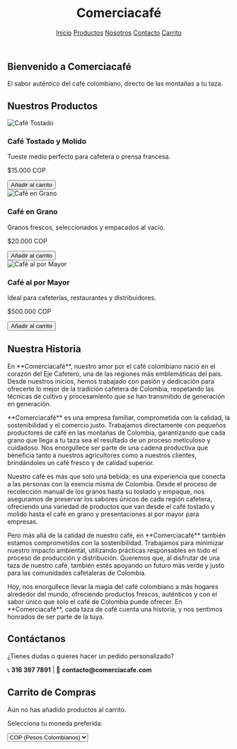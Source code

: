 <!DOCTYPE html>
<html lang="es">
<head>
  <meta charset="UTF-8" />
  <meta name="viewport" content="width=device-width, initial-scale=1.0"/>
  <title>Comerciacafé - Tu tienda de café colombiano</title>
  <script src="https://cdn.tailwindcss.com"></script>
</head>
<body class="bg-gray-50 text-gray-800 font-sans">

  <!-- Navbar -->
  <header class="bg-[#5C4033] p-4 text-white flex justify-between items-center shadow-md">
    <h1 class="text-2xl font-bold">Comerciacafé</h1>
    <nav class="space-x-4">
      <a href="#inicio" class="hover:underline">Inicio</a>
      <a href="#productos" class="hover:underline">Productos</a>
      <a href="#nosotros" class="hover:underline">Nosotros</a>
      <a href="#contacto" class="hover:underline">Contacto</a>
      <a href="#carrito" class="hover:underline">Carrito</a>
    </nav>
  </header>

  <!-- INICIO -->
  <section id="inicio" class="bg-cover bg-center h-[60vh] flex items-center justify-center text-center text-white" style="background-image: url('https://images.unsplash.com/photo-1509042239860-f550ce710b93?ixlib=rb-4.0.3&auto=format&fit=crop&w=1470&q=80');">
    <div class="bg-black bg-opacity-50 p-6 rounded-lg">
      <h2 class="text-4xl font-bold mb-4">Bienvenido a Comerciacafé</h2>
      <p class="text-xl">El sabor auténtico del café colombiano, directo de las montañas a tu taza.</p>
    </div>
  </section>

  <!-- PRODUCTOS -->
  <section id="productos" class="p-10">
    <h2 class="text-3xl font-bold text-center mb-8">Nuestros Productos</h2>
    <div class="grid grid-cols-1 md:grid-cols-3 gap-6">
      <div class="bg-white shadow-md rounded-lg p-4 text-center">
        <img src="https://images.unsplash.com/photo-1592842044709-5643a9f71f8e?auto=format&fit=crop&w=800&q=80" alt="Café Tostado" class="w-full h-40 object-cover rounded mb-4">
        <h3 class="text-xl font-semibold">Café Tostado y Molido</h3>
        <p class="text-gray-600 mt-2">Tueste medio perfecto para cafetera o prensa francesa.</p>
        <p class="text-lg font-bold mt-2">$15.000 COP</p>
        <button onclick="addToCart('Café Tostado y Molido', 15000)" class="mt-3 bg-[#5C4033] text-white px-4 py-2 rounded hover:bg-[#4b3321]">Añadir al carrito</button>
      </div>
      <div class="bg-white shadow-md rounded-lg p-4 text-center">
        <img src="https://images.unsplash.com/photo-1612197619350-196d1df9b44e?auto=format&fit=crop&w=800&q=80" alt="Café en Grano" class="w-full h-40 object-cover rounded mb-4">
        <h3 class="text-xl font-semibold">Café en Grano</h3>
        <p class="text-gray-600 mt-2">Granos frescos, seleccionados y empacados al vacío.</p>
        <p class="text-lg font-bold mt-2">$20.000 COP</p>
        <button onclick="addToCart('Café en Grano', 20000)" class="mt-3 bg-[#5C4033] text-white px-4 py-2 rounded hover:bg-[#4b3321]">Añadir al carrito</button>
      </div>
      <div class="bg-white shadow-md rounded-lg p-4 text-center">
        <img src="https://images.unsplash.com/photo-1601758123927-196dbde0e57e?auto=format&fit=crop&w=800&q=80" alt="Café al por Mayor" class="w-full h-40 object-cover rounded mb-4">
        <h3 class="text-xl font-semibold">Café al por Mayor</h3>
        <p class="text-gray-600 mt-2">Ideal para cafeterías, restaurantes y distribuidores.</p>
        <p class="text-lg font-bold mt-2">$500.000 COP</p>
        <button onclick="addToCart('Café al por Mayor', 500000)" class="mt-3 bg-[#5C4033] text-white px-4 py-2 rounded hover:bg-[#4b3321]">Añadir al carrito</button>
      </div>
    </div>
  </section>

  <!-- NOSOTROS -->
  <section id="nosotros" class="bg-gray-100 p-10 text-center">
    <h2 class="text-3xl font-bold mb-4">Nuestra Historia</h2>
    <p class="max-w-3xl mx-auto text-lg text-gray-700">
      En **Comerciacafé**, nuestro amor por el café colombiano nació en el corazón del Eje Cafetero, una de las regiones más emblemáticas del país. Desde nuestros inicios, hemos trabajado con pasión y dedicación para ofrecerte lo mejor de la tradición cafetera de Colombia, respetando las técnicas de cultivo y procesamiento que se han transmitido de generación en generación.
    </p>
    <p class="max-w-3xl mx-auto text-lg text-gray-700 mt-4">
      **Comerciacafé** es una empresa familiar, comprometida con la calidad, la sostenibilidad y el comercio justo. Trabajamos directamente con pequeños productores de café en las montañas de Colombia, garantizando que cada grano que llega a tu taza sea el resultado de un proceso meticuloso y cuidadoso. Nos enorgullece ser parte de una cadena productiva que beneficia tanto a nuestros agricultores como a nuestros clientes, brindándoles un café fresco y de calidad superior.
    </p>
    <p class="max-w-3xl mx-auto text-lg text-gray-700 mt-4">
      Nuestro café es más que solo una bebida; es una experiencia que conecta a las personas con la esencia misma de Colombia. Desde el proceso de recolección manual de los granos hasta su tostado y empaque, nos aseguramos de preservar los sabores únicos de cada región cafetera, ofreciendo una variedad de productos que van desde el café tostado y molido hasta el café en grano y presentaciones al por mayor para empresas.
    </p>
    <p class="max-w-3xl mx-auto text-lg text-gray-700 mt-4">
      Pero más allá de la calidad de nuestro café, en **Comerciacafé** también estamos comprometidos con la sostenibilidad. Trabajamos para minimizar nuestro impacto ambiental, utilizando prácticas responsables en todo el proceso de producción y distribución. Queremos que, al disfrutar de una taza de nuestro café, también estés apoyando un futuro más verde y justo para las comunidades cafetaleras de Colombia.
    </p>
    <p class="max-w-3xl mx-auto text-lg text-gray-700 mt-4">
      Hoy, nos enorgullece llevar la magia del café colombiano a más hogares alrededor del mundo, ofreciendo productos frescos, auténticos y con el sabor único que solo el café de Colombia puede ofrecer. En **Comerciacafé**, cada taza de café cuenta una historia, y nos sentimos honrados de ser parte de la tuya.
    </p>
  </section>

  <!-- CONTACTO -->
  <section id="contacto" class="p-10 text-center">
    <h2 class="text-3xl font-bold mb-4">Contáctanos</h2>
    <p class="text-lg">¿Tienes dudas o quieres hacer un pedido personalizado?</p>
    <p class="mt-2">📞 <strong>316 397 7891</strong> | 📧 <strong>contacto@comerciacafe.com</strong></p>
  </section>

  <!-- CARRITO -->
  <section id="carrito" class="bg-gray-100 p-10 text-center">
    <h2 class="text-3xl font-bold mb-6">Carrito de Compras</h2>
    <div id="cart-items" class="text-left max-w-xl mx-auto bg-white shadow-md rounded p-4">
      <p>Aún no has añadido productos al carrito.</p>
    </div>
    <div class="mt-4">
      <p class="mb-2">Selecciona tu moneda preferida:</p>
      <select id="currency" class="px-3 py-2 rounded border">
        <option value="COP">COP (Pesos Colombianos)</option>
        <option value="USD">USD (Dólares)</option>
        <option value="EUR">EUR (Euros)</option>
      </select>
    </div>
  </section>

  <script>
    let cart = [];
    const exchangeRates = {
      COP: 1,
      USD: 0.25,
      EUR: 0.23
    };

    function addToCart(productName, productPrice) {
      cart.push({ name: productName, price: productPrice });
      updateCart();
    }

    function updateCart() {
      const cartContainer = document.getElementById("cart-items");
      const currency = document.getElementById("currency").value;
      let totalPrice = 0;
      cartContainer.innerHTML = cart.map(item => {
        totalPrice += item.price * exchangeRates[currency];
        return `
          <p>${item.name} - ${formatCurrency(item.price, currency)}</p>
        `;
      }).join('');
      cartContainer.innerHTML += `<hr><p class="font-bold">Total: ${formatCurrency(totalPrice, currency)}</p>`;
    }

    function formatCurrency(amount, currency) {
      switch (currency) {
        case "USD":
          return `$${(amount * exchangeRates.USD).toFixed(2)}`;
        case "EUR":
          return `€${(amount * exchangeRates.EUR).toFixed(2)}`;
        default:
          return `${amount} COP`;
      }
    }

    document.getElementById("currency").addEventListener("change", updateCart);
  </script>

</body>
</html>
